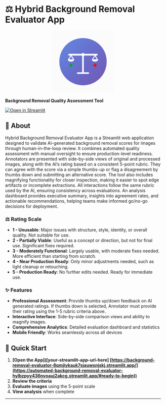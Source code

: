 # ⚖️ Hybrid Background Removal Evaluator App

<p align="center">
  <img src="logo.png" alt="Logo" width="200"/>
</p>
  
  **Background Removal Quality Assessment Tool**
  
  [![Open in Streamlit](https://static.streamlit.io/badges/streamlit_badge_black_white.svg)]([https://background-removal-evaluator-8qmjiykauk7sjauwsnjskj.streamlit.app/](https://automated-background-removal-evaluator-hylbzpyy436nvoauj2akcg.streamlit.app/#ready-to-begin))
</div>

## 💬 About

Hybrid Background Removal Evaluator App is a Streamlit web application designed to validate AI-generated background removal scores for images through human-in-the-loop review. It combines automated quality assessment with manual oversight to ensure production-level readiness. Annotators are presented with side-by-side views of original and processed images, along with the AI’s rating based on a consistent 5-point rubric. They can agree with the score via a simple thumbs-up or flag a disagreement by thumbs down and submitting an alternative score. The tool also includes magnifying functionality for closer inspection, making it easier to spot edge artifacts or incomplete extractions. All interactions follow the same rubric used by the AI, ensuring consistency across evaluations. An analysis dashboard provides executive summary, insights into agreement rates, and actionable recommendations, helping teams make informed go/no-go decisions for deployment.


### ⚖️ Rating Scale
- **1 - Unusable**: Major issues with structure, style, identity, or overall quality. Not suitable for use.
- **2 - Partially Viable**: Useful as a concept or direction, but not for final use. Significant fixes required.
- **3 - Moderately Functional**: Largely usable, with moderate fixes needed. More efficient than starting from scratch.
- **4 - Near Production Ready**: Only minor adjustments needed, such as light cleanup or retouching.
- **5 - Production Ready**: No further edits needed. Ready for immediate use.
  
### ✨ Features
- **Professional Assessment**: Provide thumbs up/down feedback on AI generated ratings. If thumbs down is selected, Annotator must provide their rating using the 1-5 rubric criteria above. 
- **Interactive Interface**: Side-by-side comparison views and ability to magnify images. 
- **Comprehensive Analytics**: Detailed evaluation dashboard and statistics
- **Mobile Friendly**: Works seamlessly across all devices

## 🔗 Quick Start

1. **[Open the App]([your-streamlit-app-url-here] [https://background-removal-evaluator-8qmjiykauk7sjauwsnjskj.streamlit.app/](https://automated-background-removal-evaluator-hylbzpyy436nvoauj2akcg.streamlit.app/#ready-to-begin))**
2. **Review the criteria** 
3. **Evaluate images** using the 5-point scale
4. **View analysis** when complete

---
